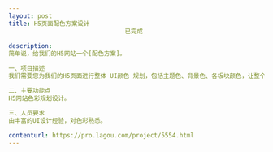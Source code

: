 ```yaml
---                
layout: post       
title: H5页面配色方案设计
                                已完成
           
description: 
简单说，给我们的H5网站一个[配色方案]。

一、项目描述
我们需要您为我们的H5页面进行整体 UI颜色 规划，包括主题色、背景色、各板块颜色，让整个页面看起来舒适。目前我们已经完成了H5页面的开发，颜色随机选的，但功能模块都已经实现。

二、主要功能点
H5网站色彩规划设计。

三、人员要求
由丰富的UI设计经验，对色彩熟悉。
     
contenturl: https://pro.lagou.com/project/5554.html      
---                 
```

